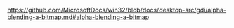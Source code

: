 https://github.com/MicrosoftDocs/win32/blob/docs/desktop-src/gdi/alpha-blending-a-bitmap.md#alpha-blending-a-bitmap